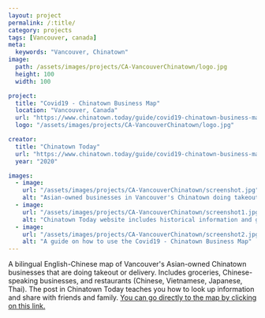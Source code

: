 ```yaml
---
layout: project
permalink: /:title/
category: projects
tags: [Vancouver, canada]
meta:
  keywords: "Vancouver, Chinatown"
image:
  path: /assets/images/projects/CA-VancouverChinatown/logo.jpg
  height: 100
  width: 100

project:
  title: "Covid19 - Chinatown Business Map"
  location: "Vancouver, Canada"
  url: "https://www.chinatown.today/guide/covid19-chinatown-business-map/"
  logo: "/assets/images/projects/CA-VancouverChinatown/logo.jpg"

creator:
  title: "Chinatown Today"
  url: "https://www.chinatown.today/guide/covid19-chinatown-business-map/"
  year: "2020"

images:
  - image:
    url: "/assets/images/projects/CA-VancouverChinatown/screenshot.jpg"
    alt: "Asian-owned businesses in Vancouver's Chinatown doing takeout or delivery"
  - image:
    url: "/assets/images/projects/CA-VancouverChinatown/screenshot1.jpg"
    alt: "Chinatown Today website includes historical information and guides"
  - image:
    url: "/assets/images/projects/CA-VancouverChinatown/screenshot2.jpg"
    alt: "A guide on how to use the Covid19 - Chinatown Business Map"
---
```

<p>A bilingual English-Chinese map of Vancouver's Asian-owned Chinatown businesses that are doing takeout or delivery. Includes groceries, Chinese-speaking businesses, and restaurants (Chinese, Vietnamese, Japanese, Thai). The post in Chinatown Today teaches you how to look up information and share with friends and family. <a href="https://drive.google.com/open?id=1SNWMXYACCl5pbMQgwX5-6XNlJnfygsO1&usp=sharing">You can go directly to the map by clicking on this link.</a></p>
